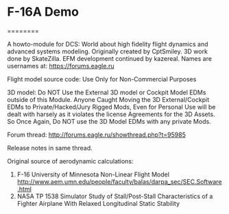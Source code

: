 # F-16A Demo
========

A howto-module for DCS: World about high fidelity flight dynamics and advanced systems modeling. 
Originally created by CptSmiley. 3D work done by SkateZilla.
EFM development continued by kazereal.
Names are usernames at: https://forums.eagle.ru

Flight model source code:
Use Only for Non-Commercial Purposes

3D model:
Do NOT Use the External 3D model or Cockpit Model EDMs outside of this Module.
Anyone Caught Moving the 3D External/Cockpit EDMs to Private/Hacked/Jury Rigged Mods, 
Even for Personal Use will be dealt with harsely as it violates the license Agreements for the 3D Assets.
So Once Again, Do NOT use the 3D Model EDMs with any private Mods.


Forum thread: http://forums.eagle.ru/showthread.php?t=95985

Release notes in same thread.

Original source of aerodynamic calculations:
1) F-16 University of Minnesota Non-Linear Flight Model
    http://www.aem.umn.edu/people/faculty/balas/darpa_sec/SEC.Software.html
2) NASA TP 1538 Simulator Study of Stall/Post-Stall Characteristics of a 
    Fighter Airplane With Relaxed Longitudinal Static Stability


